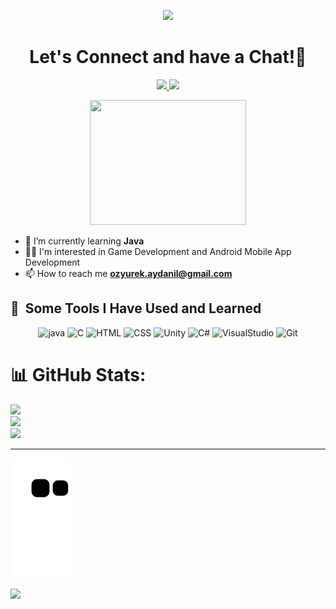 <p align="center">
  <img src="https://capsule-render.vercel.app/api?type=waving&color=gradient&text=Hey!&height=100&section=header"/>
</p>

<h1 align="center">
  Let's Connect and have a Chat!💬
</h1>

<p align="center">
<a href="https://www.linkedin.com/in/ayda-nil-ozyurek/">
  <img height="50" src="https://user-images.githubusercontent.com/46517096/166973395-19676cd8-f8ec-4abf-83ff-da8243505b82.png"/>
</a>

<a href="https://www.instagram.com/aydozy/">
  <img height="50" src="https://user-images.githubusercontent.com/46517096/166974368-9798f39f-1f46-499c-b14e-81f0a3f83a06.png"/>
</a>
</p>

<p align="center">
<img src="https://user-images.githubusercontent.com/104395137/186489503-c9ac324a-b18d-45b3-bcb5-27f6724b3876.gif" width="250" height="200">
</p>

- 🌱 I’m currently learning **Java**
- 👨‍💻 I'm interested in Game Development and Android Mobile App Development 
- 📫 How to reach me **ozyurek.aydanil@gmail.com**


<h2> 🚀 &nbsp;Some Tools I Have Used and Learned</h2>
<p align="center">
 <img src="https://cdn.jsdelivr.net/gh/devicons/devicon/icons/java/java-original.svg" alt="java" width="45" height="45"/>
 <img src="https://cdn.jsdelivr.net/gh/devicons/devicon/icons/c/c-original.svg" alt="C" width="45" height="45"/>
 <img src="https://cdn.jsdelivr.net/gh/devicons/devicon/icons/html5/html5-plain.svg" alt="HTML" width="45" height="45" />
 <img src="https://cdn.jsdelivr.net/gh/devicons/devicon/icons/css3/css3-plain.svg" alt="CSS" width="45" height="45" />
 <img src="https://cdn.jsdelivr.net/gh/devicons/devicon/icons/unity/unity-original.svg" alt="Unity" width="45" height="45" />
 <img src="https://cdn.jsdelivr.net/gh/devicons/devicon/icons/csharp/csharp-plain.svg" alt="C#" width="45" height="45"/>
 <img src="https://cdn.jsdelivr.net/gh/devicons/devicon/icons/visualstudio/visualstudio-plain.svg" alt="VisualStudio" width="45" height="45" />
 <img src="https://cdn.jsdelivr.net/gh/devicons/devicon/icons/git/git-original.svg" alt="Git" width="45" height="45" />
</p>


# 📊 GitHub Stats:
![](https://github-readme-stats.vercel.app/api?username=aydozy&theme=dark&hide_border=true&include_all_commits=false&count_private=false)<br/>
![](https://github-readme-streak-stats.herokuapp.com/?user=aydozy&theme=dark&hide_border=true)<br/>
![](https://github-readme-stats.vercel.app/api/top-langs/?username=aydozy&theme=dark&hide_border=true&include_all_commits=false&count_private=false&layout=compact)

---

<!-- Proudly created with GPRM ( https://gprm.itsvg.in ) -->


![snake gif](https://github.com/aydozy/aydozy/blob/output/github-contribution-grid-snake.svg)

<p align="left">
  <img src="https://capsule-render.vercel.app/api?type=waving&color=gradient&height=100&section=footer"/>
</p>

